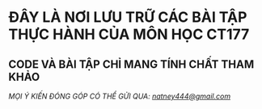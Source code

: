 # ĐÂY LÀ NƠI LƯU TRỮ CÁC BÀI TẬP THỰC HÀNH CỦA MÔN HỌC CT177
## CODE VÀ BÀI TẬP CHỈ MANG TÍNH CHẤT THAM KHẢO
*MỌI Ý KIẾN ĐÓNG GÓP CÓ THỂ GỬI QUA: natney444@gmail.com*


